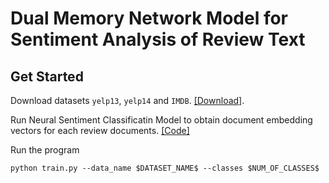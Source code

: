 # Dual Memory Network Model for Sentiment Analysis of Review Text

## Get Started

Download datasets `yelp13`, `yelp14` and `IMDB`. [[Download]](http://www.thunlp.org/~chm/data/data.zip).

Run Neural Sentiment Classificatin Model to obtain document embedding vectors for each review documents. [[Code]](https://github.com/thunlp/NSC)

Run the program

```
python train.py --data_name $DATASET_NAME$ --classes $NUM_OF_CLASSES$
```